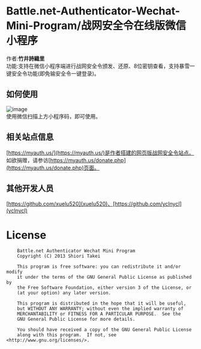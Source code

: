 # Battle.net-Authenticator-Wechat-Mini-Program/战网安全令在线版微信小程序

作者:**竹井詩織里**<br>
功能:支持在微信小程序端进行战网安全令颁发、还原、8位密钥查看，支持暴雪一键安全令功能(即免输安全令一键登录)。<br>

## 如何使用
![image](https://github.com/ymback/Battle.net-Authenticator-Wechat-Mini-Program/blob/master/QRCODE.jpg)<br>
使用微信扫描上方小程序码，即可使用。

## 相关站点信息
[https://myauth.us/](https://myauth.us/)是作者搭建的网页版战网安全令站点。<br>
如欲捐赠，请参访[https://myauth.us/donate.php](https://myauth.us/donate.php)页面。 

## 其他开发人员
[https://github.com/xuelu520](xuelu520)、[https://github.com/yclnycl](yclnycl)

# License
```text
    Battle.net Authenticator Wechat Mini Program
    Copyright (C) 2013 Shiori Takei

    This program is free software: you can redistribute it and/or modify
    it under the terms of the GNU General Public License as published by
    the Free Software Foundation, either version 3 of the License, or
    (at your option) any later version.

    This program is distributed in the hope that it will be useful,
    but WITHOUT ANY WARRANTY; without even the implied warranty of
    MERCHANTABILITY or FITNESS FOR A PARTICULAR PURPOSE.  See the
    GNU General Public License for more details.

    You should have received a copy of the GNU General Public License
    along with this program.  If not, see <http://www.gnu.org/licenses/>.
```

